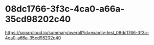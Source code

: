 # 08dc1766-3f3c-4ca0-a66a-35cd98202c40
https://sonarcloud.io/summary/overall?id=examly-test_08dc1766-3f3c-4ca0-a66a-35cd98202c40
